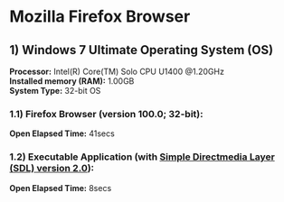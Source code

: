 # Mozilla Firefox Browser

## 1) Windows 7 Ultimate Operating System (OS)
<b>Processor:</b> Intel(R) Core(TM) Solo CPU U1400 @1.20GHz<br/>
<b>Installed memory (RAM):</b> 1.00GB<br/>
<b>System Type:</b> 32-bit OS<br/>

### 1.1) Firefox Browser (version 100.0; 32-bit):
<b>Open Elapsed Time:</b> 41secs

### 1.2) Executable Application (with [Simple Directmedia Layer (SDL) version 2.0](https://www.libsdl.org/download-2.0.php)):
<b>Open Elapsed Time:</b> 8secs
